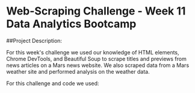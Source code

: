 # Web-Scraping Challenge - Week 11 Data Analytics Bootcamp 

##Project Description: 

For this week's challenge we used our knowledge of HTML elements, Chrome DevTools, and Beautiful Soup to scrape titles and previews from news articles on a Mars news website. We also scraped data from a Mars weather site and performed analysis on the weather data.

For this challenge and code we used:



